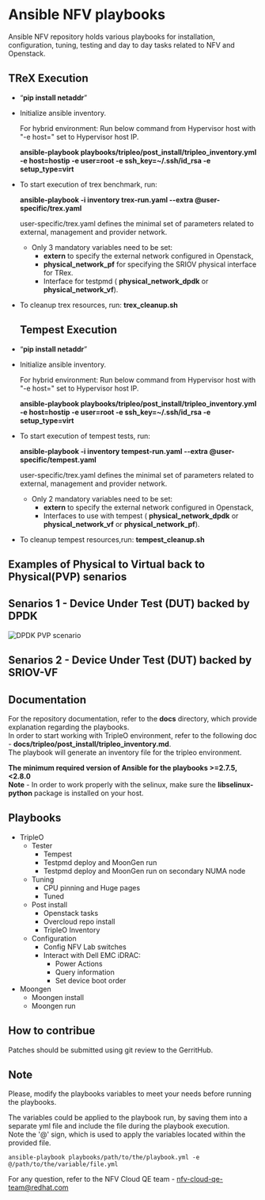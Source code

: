 # Ansible NFV playbooks
Ansible NFV repository holds various playbooks for installation, configuration, tuning, testing and day to day tasks related to NFV and Openstack.

## TReX Execution
* “**pip install netaddr**”
* Initialize ansible inventory.

  For hybrid environment:
  Run below command from Hypervisor host with "-e host=" set to Hypervisor host IP.
  
  **ansible-playbook playbooks/tripleo/post_install/tripleo_inventory.yml -e host=hostip -e user=root  -e ssh_key=~/.ssh/id_rsa    -e setup_type=virt**
* To start execution of trex benchmark, run:
  
  **ansible-playbook -i inventory  trex-run.yaml  --extra @user-specific/trex.yaml**
  
  user-specific/trex.yaml defines the minimal set of parameters related to external, management and provider network.
  * Only 3 mandatory variables need to be set:
    * **extern** to specify the external network configured in Openstack, 
    * **physical_network_pf** for specifying the SRIOV physical interface for TRex.
    * Interface  for testpmd ( **physical_network_dpdk** or  **physical_network_vf**).

* To cleanup trex resources, run:
  **trex_cleanup.sh**
  ## Tempest Execution
* “**pip install netaddr**”
* Initialize ansible inventory.

  For hybrid environment:
  Run below command from Hypervisor host with "-e host=" set to Hypervisor host IP.
  
  **ansible-playbook playbooks/tripleo/post_install/tripleo_inventory.yml -e host=hostip -e user=root  -e ssh_key=~/.ssh/id_rsa    -e setup_type=virt**
* To start execution of tempest tests, run:
  
  **ansible-playbook -i inventory  tempest-run.yaml  --extra @user-specific/tempest.yaml**
  
  user-specific/trex.yaml defines the minimal set of parameters related to external, management and provider network.
  * Only 2 mandatory variables need to be set:
    * **extern** to specify the external network configured in Openstack, 
    * Interfaces to use with tempest ( **physical_network_dpdk** or  **physical_network_vf** or **physical_network_pf**).

* To cleanup tempest resources,run:
  **tempest_cleanup.sh**
## Examples of Physical to Virtual back to Physical(PVP) senarios
## Senarios 1 - Device Under Test (DUT) backed by DPDK

![DPDK PVP scenario](https://photos.app.goo.gl/iYD7KPWCekKwi7mQA)
## Senarios 2 - Device Under Test (DUT) backed by SRIOV-VF



## Documentation
For the repository documentation, refer to the **docs** directory, which provide explanation regarding the playbooks.  
In order to start working with TripleO environment, refer to the following doc - **docs/tripleo/post_install/tripleo_inventory.md**.  
The playbook will generate an inventory file for the tripleo environment.

**The minimum required version of Ansible for the playbooks >=2.7.5,<2.8.0**  
**Note** - In order to work properly with the selinux, make sure the **libselinux-python** package is installed on your host.

## Playbooks
* TripleO
    * Tester
      * Tempest
      * Testpmd deploy and MoonGen run
      * Testpmd deploy and MoonGen run on secondary NUMA node
    * Tuning
      * CPU pinning and Huge pages
      * Tuned
    * Post install
      * Openstack tasks
      * Overcloud repo install
      * TripleO Inventory
    * Configuration
      * Config NFV Lab switches
      * Interact with Dell EMC iDRAC:
        * Power Actions
        * Query information
        * Set device boot order
* Moongen
    * Moongen install
    * Moongen run

## How to contribue
Patches should be submitted using git review to the GerritHub.

## Note
Please, modify the playbooks variables to meet your needs before running the playbooks.

The variables could be applied to the playbook run, by saving them into a separate yml file and include the file during the playbook execution.  
Note the '@' sign, which is used to apply the variables located within the provided file.

```
ansible-playbook playbooks/path/to/the/playbook.yml -e @/path/to/the/variable/file.yml
```

For any question, refer to the NFV Cloud QE team - nfv-cloud-qe-team@redhat.com
